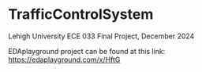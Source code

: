 # TrafficControlSystem
Lehigh University ECE 033 Final Project, December 2024

EDAplayground project can be found at this link: https://edaplayground.com/x/HftG
